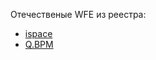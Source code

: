 Отечественые WFE из реестра:
- [ispace](https://ispace-platform.ru/bpm)
- [Q.BPM](https://www.diasoft.ru/about/news/20521/)
